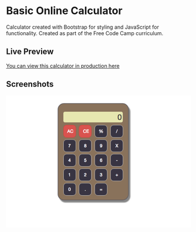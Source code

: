 # Basic Online Calculator
Calculator created with Bootstrap for styling and JavaScript for functionality. Created as part of the Free Code Camp curriculum.

## Live Preview
[You can view this calculator in production here](http://www.jenniferbland.com/fcc/calculator)

## Screenshots
![Calculator](/screenshots/calculator.png?raw=true "Calculator")
